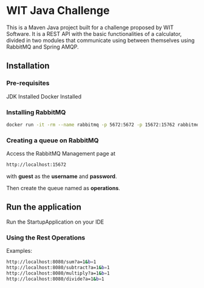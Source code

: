 # WIT Java Challenge
This is a Maven Java project built for a challenge proposed by WIT Software. It is a REST API with the basic functionalities of a calculator, divided in two modules that communicate using between themselves using RabbitMQ and Spring AMQP.

## Installation
### Pre-requisites
JDK Installed
Docker Installed

### Installing RabbitMQ
```bash
docker run -it -rm --name rabbitmq -p 5672:5672 -p 15672:15762 rabbitmq:3.9-management
```

### Creating a queue on RabbitMQ
Access the RabbitMQ Management page at
```bash
http://localhost:15672
```
with <b>guest</b> as the <b>username</b> and <b>password</b>.

Then create the queue named as <b>operations</b>.

## Run the application
Run the StartupApplication on your IDE

### Using the Rest Operations
Examples:
```bash
http://localhost:8080/sum?a=1&b=1
http://localhost:8080/subtract?a=1&b=1
http://localhost:8080/multiply?a=1&b=1
http://localhost:8080/divide?a=1&b=1
```
